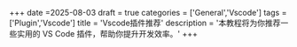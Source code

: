 +++
date =2025-08-03
draft = true
categories = ['General','Vscode']
tags = ['Plugin','Vscode']
title = 'Vscode插件推荐'
description = '本教程将为你推荐一些实用的 VS Code 插件，帮助你提升开发效率。'
+++

